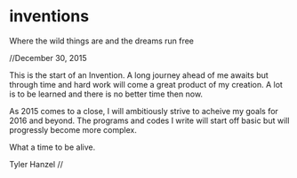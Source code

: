 # inventions
Where the wild things are and the dreams run free

//December 30, 2015

This is the start of an Invention. A long journey ahead of me awaits but through time and hard work will come a great product of my creation. A lot is to be learned and there is no better time then now.

As 2015 comes to a close, I will ambitiously strive to acheive my goals for 2016 and beyond. The programs and codes I write will start off basic but will progressly become more complex. 

What a time to be alive.

Tyler Hanzel 
//
